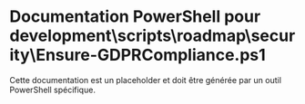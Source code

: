 # Documentation PowerShell pour development\scripts\roadmap\security\Ensure-GDPRCompliance.ps1

Cette documentation est un placeholder et doit être générée par un outil PowerShell spécifique.
